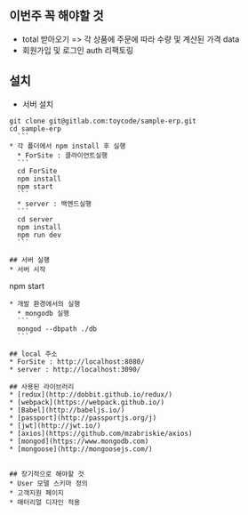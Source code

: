## 이번주 꼭 해야할 것
  * total 받아오기 => 각 상품에 주문에 따라 수량 및 계산된 가격 data
  * 회원가입 및 로그인 auth 리팩토링

## 설치
  * 서버 설치
  ```
  git clone git@gitlab.com:toycode/sample-erp.git
  cd sample-erp
	```
  * 각 폴더에서 npm install 후 실행
    * ForSite : 클라이언트실행
  	```
  	cd ForSite
    npm install
  	npm start
    ```
    * server : 백엔드실행
    ```
  	cd server
    npm install
  	npm run dev
    ```

## 서버 실행
  * 서버 시작
  ```
  npm start
  ```
  * 개발 환경에서의 실행
    * mongodb 실행
    ```
    mongod --dbpath ./db
    ```

## local 주소
* ForSite : http://localhost:8080/
* server : http://localhost:3090/

## 사용된 라이브러리
  * [redux](http://dobbit.github.io/redux/)
  * [webpack](https://webpack.github.io/)
  * [Babel](http://babeljs.io/)
  * [passport](http://passportjs.org/j)
  * [jwt](http://jwt.io/)
  * [axios](https://github.com/mzabriskie/axios)
  * [mongod](https://www.mongodb.com)
  * [mongoose](http://mongoosejs.com/)


## 장기적으로 해야할 것
  * User 모델 스키마 정의
  * 고객지원 페이지 
  * 매터리얼 디자인 적용
